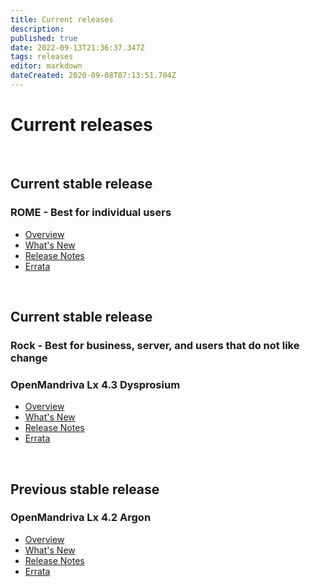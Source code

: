 ```yaml
---
title: Current releases
description: 
published: true
date: 2022-09-13T21:36:37.347Z
tags: releases
editor: markdown
dateCreated: 2020-09-08T07:13:51.704Z
---
```


# Current releases
<br>

## Current stable release
### ROME - Best for individual users
- [Overview](/distribution/releases/omlxrolling)
- [What's New](/distribution/releases/omlxrolling/new)
- [Release Notes](/distribution/releases/omlxrolling/notes)
- [Errata](/distribution/releases/omlxrolling/errata)
<br>

## Current stable release
### Rock - Best for business, server, and users that do not like change

### OpenMandriva Lx 4.3 Dysprosium
- [Overview](/distribution/releases/omlx43)
- [What's New](/distribution/releases/omlx43/new)
- [Release Notes](/distribution/releases/omlx43/notes)
- [Errata](/distribution/releases/omlx43/errata)
<br>

## Previous stable release
### OpenMandriva Lx 4.2 Argon
- [Overview](/distribution/releases/omlx42/)
- [What's New](/distribution/releases/omlx42/new)
- [Release Notes](/distribution/releases/omlx42/notes)
- [Errata](/distribution/releases/omlx42/errata)
<br>
